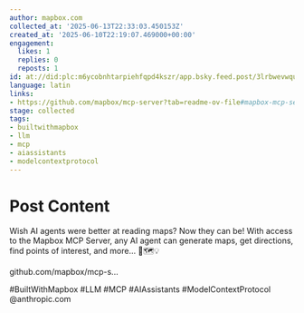 ```yaml
---
author: mapbox.com
collected_at: '2025-06-13T22:33:03.450153Z'
created_at: '2025-06-10T22:19:07.469000+00:00'
engagement:
  likes: 1
  replies: 0
  reposts: 1
id: at://did:plc:m6ycobnhtarpiehfqpd4kszr/app.bsky.feed.post/3lrbwevwqu22b
language: latin
links:
- https://github.com/mapbox/mcp-server?tab=readme-ov-file#mapbox-mcp-server
stage: collected
tags:
- builtwithmapbox
- llm
- mcp
- aiassistants
- modelcontextprotocol
---
```


# Post Content

Wish AI agents were better at reading maps? Now they can be! With access to the Mapbox MCP Server, any AI agent can generate maps, get directions, find points of interest, and more… 🤖🗺️💡

github.com/mapbox/mcp-s...

#BuiltWithMapbox #LLM #MCP #AIAssistants #ModelContextProtocol @anthropic.com